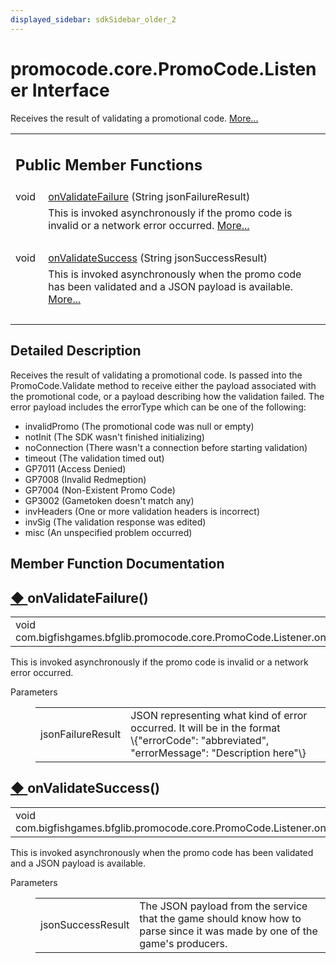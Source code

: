 ```yaml
---
displayed_sidebar: sdkSidebar_older_2
---
```

# promocode.core.PromoCode.Listener Interface 

<div class="contents">Receives the result of validating a promotional code.    <a href="interfacecom_1_1bigfishgames_1_1bfglib_1_1promocode_1_1core_1_1_promo_code_1_1_listener.html#details">More...</a><table class="memberdecls"><tr class="heading"><td colspan="2"><h2 class="groupheader"><a id="pub-methods" name="pub-methods"></a> Public Member Functions</h2></td></tr><tr class="memitem:a04ce24889fc345aef813d5a6f84a30dc"><td class="memItemLeft" align="right" valign="top">void&#160;</td><td class="memItemRight" valign="bottom"><a class="el" href="interfacecom_1_1bigfishgames_1_1bfglib_1_1promocode_1_1core_1_1_promo_code_1_1_listener.html#a04ce24889fc345aef813d5a6f84a30dc">onValidateFailure</a> (String jsonFailureResult)</td></tr><tr class="memdesc:a04ce24889fc345aef813d5a6f84a30dc"><td class="mdescLeft">&#160;</td><td class="mdescRight">This is invoked asynchronously if the promo code is invalid or a network error occurred.  <a href="interfacecom_1_1bigfishgames_1_1bfglib_1_1promocode_1_1core_1_1_promo_code_1_1_listener.html#a04ce24889fc345aef813d5a6f84a30dc">More...</a><br /></td></tr><tr class="separator:a04ce24889fc345aef813d5a6f84a30dc"><td class="memSeparator" colspan="2">&#160;</td></tr><tr class="memitem:a29c8f6bf5c6ff86f3ca0a7e2a66f0df1"><td class="memItemLeft" align="right" valign="top">void&#160;</td><td class="memItemRight" valign="bottom"><a class="el" href="interfacecom_1_1bigfishgames_1_1bfglib_1_1promocode_1_1core_1_1_promo_code_1_1_listener.html#a29c8f6bf5c6ff86f3ca0a7e2a66f0df1">onValidateSuccess</a> (String jsonSuccessResult)</td></tr><tr class="memdesc:a29c8f6bf5c6ff86f3ca0a7e2a66f0df1"><td class="mdescLeft">&#160;</td><td class="mdescRight">This is invoked asynchronously when the promo code has been validated and a JSON payload is available.  <a href="interfacecom_1_1bigfishgames_1_1bfglib_1_1promocode_1_1core_1_1_promo_code_1_1_listener.html#a29c8f6bf5c6ff86f3ca0a7e2a66f0df1">More...</a><br /></td></tr><tr class="separator:a29c8f6bf5c6ff86f3ca0a7e2a66f0df1"><td class="memSeparator" colspan="2">&#160;</td></tr></table><a name="details" id="details"></a><h2 class="groupheader">Detailed Description</h2><div class="textblock">Receives the result of validating a promotional code. Is passed into the PromoCode.Validate method to receive either the payload associated with the promotional code, or a payload describing how the validation failed. The error payload includes the errorType which can be one of the following:<ul><li>invalidPromo (The promotional code was null or empty)</li><li>notInit (The SDK wasn't finished initializing)</li><li>noConnection (There wasn't a connection before starting validation)</li><li>timeout (The validation timed out)</li><li>GP7011 (Access Denied)</li><li>GP7008 (Invalid Redmeption)</li><li>GP7004 (Non-Existent Promo Code)</li><li>GP3002 (Gametoken doesn't match any)</li><li>invHeaders (One or more validation headers is incorrect)</li><li>invSig (The validation response was edited)</li><li>misc (An unspecified problem occurred) </li></ul></div><h2 class="groupheader">Member Function Documentation</h2><a id="a04ce24889fc345aef813d5a6f84a30dc" name="a04ce24889fc345aef813d5a6f84a30dc"></a><h2 class="memtitle"><span class="permalink"><a href="#a04ce24889fc345aef813d5a6f84a30dc">&#9670;&nbsp;</a></span>onValidateFailure()</h2><div class="memitem"><div class="memproto"><table class="memname"><tr><td class="memname">void com.bigfishgames.bfglib.promocode.core.PromoCode.Listener.onValidateFailure </td><td>(</td><td class="paramtype">String&#160;</td><td class="paramname"><em>jsonFailureResult</em></td><td>)</td><td></td></tr></table></div><div class="memdoc">This is invoked asynchronously if the promo code is invalid or a network error occurred. <dl class="params"><dt>Parameters</dt><dd><table class="params"><tr><td class="paramname">jsonFailureResult</td><td>JSON representing what kind of error occurred. It will be in the format <div class="fragment"><div class="line">\{<span class="stringliteral">&quot;errorCode&quot;</span>: <span class="stringliteral">&quot;abbreviated&quot;</span>, <span class="stringliteral">&quot;errorMessage&quot;</span>: <span class="stringliteral">&quot;Description here&quot;</span>\}</div></div></td></tr></table></dd></dl></div></div><a id="a29c8f6bf5c6ff86f3ca0a7e2a66f0df1" name="a29c8f6bf5c6ff86f3ca0a7e2a66f0df1"></a><h2 class="memtitle"><span class="permalink"><a href="#a29c8f6bf5c6ff86f3ca0a7e2a66f0df1">&#9670;&nbsp;</a></span>onValidateSuccess()</h2><div class="memitem"><div class="memproto"><table class="memname"><tr><td class="memname">void com.bigfishgames.bfglib.promocode.core.PromoCode.Listener.onValidateSuccess </td><td>(</td><td class="paramtype">String&#160;</td><td class="paramname"><em>jsonSuccessResult</em></td><td>)</td><td></td></tr></table></div><div class="memdoc">This is invoked asynchronously when the promo code has been validated and a JSON payload is available. <dl class="params"><dt>Parameters</dt><dd><table class="params"><tr><td class="paramname">jsonSuccessResult</td><td>The JSON payload from the service that the game should know how to parse since it was made by one of the game's producers. </td></tr></table></dd></dl></div></div></div> 

